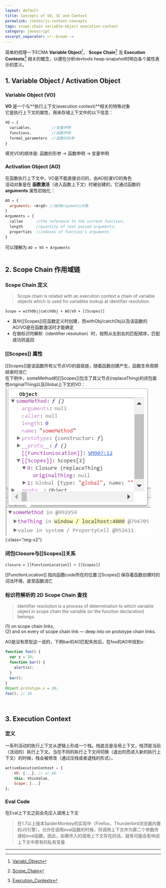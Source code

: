```yaml
---
layout: default
title: Concepts of VO, SC and Context
permalink: /notes/js-context-concepts
tags: scope-chain variable-object execution-context
category: javascript
excerpt_separator: <!--break-->
---
```

简单的梳理一下ECMA **Variable Object**[^1]， **Scope Chain**[^2] 及 **Execution Contexts**[^3] 相关的概念，以便在分析devtools heap-snapshot时明白各个属性表示的意义。

[^1]: [Variabl_Object](http://dmitrysoshnikov.com/ecmascript/chapter-2-variable-object/)
[^2]: [Scope_Chain](http://dmitrysoshnikov.com/ecmascript/chapter-4-scope-chain/)
[^3]: [Execution_Contexts](http://dmitrysoshnikov.com/ecmascript/chapter-1-execution-contexts/)
<!--break-->

## 1. Variable Object / Activation Object
### Variable Object (VO)   
**VO** 是一个与**执行上下文(execution context)**相关的特殊对象   
它是执行上下文的属性，用来存储上下文中的以下信息：

```javascript
VO = {
  variables,         //变量声明
  functions,         //函数声明
  formal_parameters  //函数的形参
}
```
填充VO的顺序是: 函数的形参 -> 函数申明 -> 变量申明
<p></p>   

### Activation Object (AO)   
在函数执行上下文中，VO是不能直接访问的，由AO扮演VO的角色   
活动对象是在 **函数激活**（进入函数上下文）时被创建的，它通过函数的 **arguments** 属性初始化：

```javascript
AO = { 
  arguments: <ArgO> //指向Arguments对象
}              
Arguments = {
  callee      //the reference to the current function;
  length      //quantity of real passed arguments;
  properties  //indexes of function’s arguments
}
```

可以理解为 `AO = VO + Arguments`  
<br>   

## 2. Scope Chain 作用域链
### Scope Chain 定义
> Scope chain is related with an execution context a chain of variable objects which is used for variables lookup at identifier resolution.    

`Scope = withObj|catchObj + AO|VO + [[Scopes]]`   

* 其中[[Scopes]]在函数定义时创建，而withObj/catchObj以及该函数的AO/VO是在函数激活时才能确定   
* 在做标识符解析（identifier resolution）时，按照从左到右的匹配顺序，匹配成功则返回 

### [[Scopes]] 属性
[[Scopes]]是该函数所有父节点VO的层级链，随着函数创建产生，函数生命周期结束时消亡   
在下例中，someMethod的[[Scopes]]包含了其父节点(replaceThing)的闭包属性originalThing以及Global上下文的VO：   
![alt文本](/assets/images/heapsnapshot1.png "title"){:class="img-x2"}   

### 闭包Closure与[[Scopes]]关系
`closure = [[FunctionLocation]] + [[Scopes]]`   
<p></p>
[[FunctionLocation]] 指向函数code所在的位置   
[[Scopes]] 保存着函数创建时的词法环境，直至函数消亡 

### 标识符解析的 2D Scope Chain 查找

> Identifier resolution is a process of determination to which variable object in scope chain the variable (or the function declaration) belongs. 

(1) on scope chain links,   
(2) and on every of scope chain link — deep into on prototype chain links. 

AO是没有原型这一说的，下例bar的AO匹配失败后，在foo的AO中找到x:
```javascript
function foo() {
  var x = 20;
  function bar() {
    alert(x);
  }
  bar();
}
Object.prototype.x = 10; 
foo(); // 20
```

<br>   

## 3. Execution Context
### 定义
一系列活动的执行上下文从逻辑上形成一个栈。栈底总是全局上下文，栈顶是当前（活动的）执行上下文。当在不同的执行上下文间切换（退出的而进入新的执行上下文）的时候，栈会被修改（通过压栈或者退栈的形式）。
```javascript
activeExecutionContext = {
    VO: {...}, // or AO
    this: thisValue,
    Scope: [...]
};
```

### Eval Code
在Eval上下文之前会先压入调用上下文

> 在1.7以上版本SpiderMonkey的实现中（Firefox，Thunderbird浏览器内置的JS引擎），允许在调用eval函数的时候，将调用上下文作为第二个参数传递给eval函数。因此，如果传入的调用上下文存在的话，就有可能会影响该上下文中原有的私有变量

---